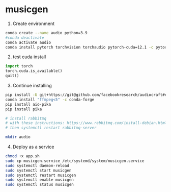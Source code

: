 # musicgen

1. Create environment
```bash
conda create --name audio python=3.9
#conda deactivate
conda activate audio
conda install pytorch torchvision torchaudio pytorch-cuda=12.1 -c pytorch -c nvidia
```
2. test cuda install
```python
import torch
torch.cuda.is_available()
quit()
```

3. Continue installing
```bash
pip install -U git+https://git@github.com/facebookresearch/audiocraft#egg=audiocraft
conda install "ffmpeg<5" -c conda-forge
pip install aio-pika
pip install pika

# install rabbitmq 
# with these instructions: https://www.rabbitmq.com/install-debian.html#apt-quick-start-cloudsmith
# then systemctl restart rabbitmq-server

mkdir audio
```

4. Deploy as a service

```bash
chmod +x app.sh
sudo cp musicgen.service /etc/systemd/system/musicgen.service
sudo systemctl daemon-reload
sudo systemctl start musicgen
sudo systemctl restart musicgen
sudo systemctl enable musicgen
sudo systemctl status musicgen
```